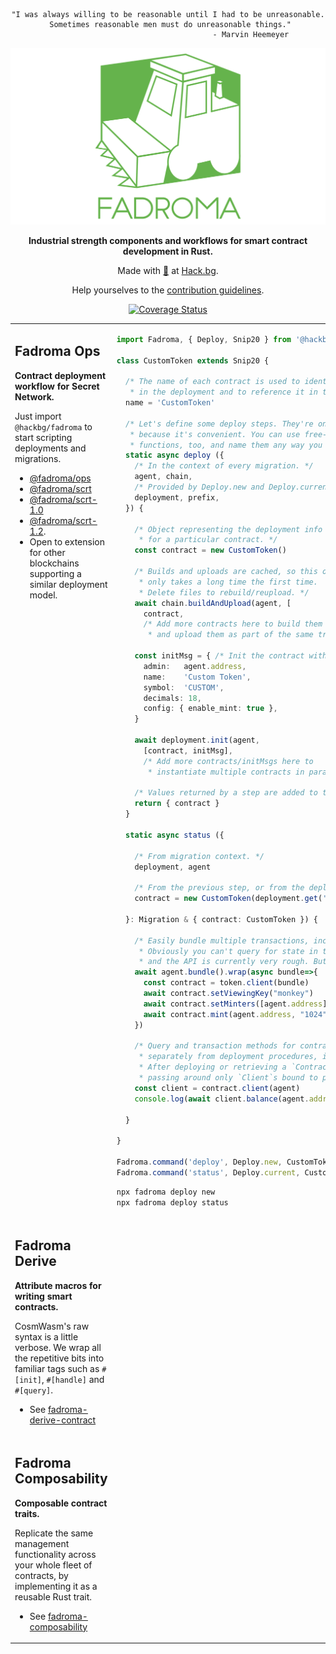 <div align="center">

```
"I was always willing to be reasonable until I had to be unreasonable.
 Sometimes reasonable men must do unreasonable things."
                                     - Marvin Heemeyer
```

[![](/doc/logo.svg)](https://fadroma.tech)

**Industrial strength components and workflows for smart contract development in Rust.**

Made with [💚](mailto:hello@hack.bg) at [Hack.bg](https://hack.bg).

Help yourselves to the [contribution guidelines](CONTRIBUTING.md).

[![Coverage Status](https://coveralls.io/repos/github/hackbg/fadroma/badge.svg?branch=22.01)](https://coveralls.io/github/hackbg/fadroma?branch=22.01)

</div>

<table>

<tr><td valign="top">

## Fadroma Ops

**Contract deployment workflow for Secret Network.**

Just import `@hackbg/fadroma` to start scripting deployments and migrations.

* [@fadroma/ops](./packages/ops)
* [@fadroma/scrt](./packages/scrt)
* [@fadroma/scrt-1.0](./packages/scrt-1.0)
* [@fadroma/scrt-1.2](./packages/scrt-1.2).
* Open to extension for other blockchains supporting a similar deployment model.

</td><td>

```typescript
import Fadroma, { Deploy, Snip20 } from '@hackbg/fadroma'

class CustomToken extends Snip20 {

  /* The name of each contract is used to identify it
   * in the deployment and to reference it in the printout. */
  name = 'CustomToken'

  /* Let's define some deploy steps. They're only `static`
   * because it's convenient. You can use free-standing
   * functions, too, and name them any way you like. */
  static async deploy ({
    /* In the context of every migration. */
    agent, chain,
    /* Provided by Deploy.new and Deploy.current */
    deployment, prefix,
  }) {

    /* Object representing the deployment info
     * for a particular contract. */
    const contract = new CustomToken()

    /* Builds and uploads are cached, so this one
     * only takes a long time the first time.
     * Delete files to rebuild/reupload. */
    await chain.buildAndUpload(agent, [
      contract,
      /* Add more contracts here to build them in parallel
       * and upload them as part of the same transaction. */])
    
    const initMsg = { /* Init the contract with this data */
      admin:   agent.address,
      name:    'Custom Token',
      symbol:  'CUSTOM',
      decimals: 18,
      config: { enable_mint: true },
    }

    await deployment.init(agent,
      [contract, initMsg],
      /* Add more contracts/initMsgs here to
       * instantiate multiple contracts in parallel */)

    /* Values returned by a step are added to the context. */
    return { contract }
  }

  static async status ({

    /* From migration context. */
    deployment, agent

    /* From the previous step, or from the deployment's receipts. */
    contract = new CustomToken(deployment.get('CustomToken'))

  }: Migration & { contract: CustomToken }) {

    /* Easily bundle multiple transactions, including inits.
     * Obviously you can't query for state in the middle of the bundle,
     * and the API is currently very rough. But it works. */
    await agent.bundle().wrap(async bundle=>{
      const contract = token.client(bundle)
      await contract.setViewingKey("monkey")
      await contract.setMinters([agent.address])
      await contract.mint(agent.address, "1024")
    })

    /* Query and transaction methods for contracts are defined
     * separately from deployment procedures, in the `Client` class.
     * After deploying or retrieving a `Contract` object, consider
     * passing around only `Client`s bound to particular `Agent`s. */
    const client = contract.client(agent)
    console.log(await client.balance(agent.address, "monkey"))

  }

}

Fadroma.command('deploy', Deploy.new, CustomToken.deploy, CustomToken.status)
Fadroma.command('status', Deploy.current, CustomToken.status)
```

```sh
npx fadroma deploy new
npx fadroma deploy status
```

</td></tr>

<tr></tr>

<tr><td>

## Fadroma Derive

**Attribute macros for writing smart contracts.**

CosmWasm's raw syntax is a little verbose. We wrap all the repetitive bits
into familiar tags such as `#[init]`, `#[handle]` and `#[query]`.

* See [fadroma-derive-contract](./crates/fadroma-derive-contract)

</td><td></td>
</tr>

<tr></tr>

<tr><td>

## Fadroma Composability

**Composable contract traits.**

Replicate the same management functionality across your whole fleet of contracts,
by implementing it as a reusable Rust trait.

* See [fadroma-composability](./crates/fadroma-composability)

</td><td>
</td></tr>

</table>
